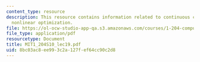 ```yaml
---
content_type: resource
description: This resource contains information related to continuous constrained
  nonlinear optimization.
file: https://ol-ocw-studio-app-qa.s3.amazonaws.com/courses/1-204-computer-algorithms-in-systems-engineering-spring-2010/8bc03ac8ee993c2a127fef64cc90c2d8_MIT1_204S10_lec19.pdf
file_type: application/pdf
resourcetype: Document
title: MIT1_204S10_lec19.pdf
uid: 8bc03ac8-ee99-3c2a-127f-ef64cc90c2d8
---
```

